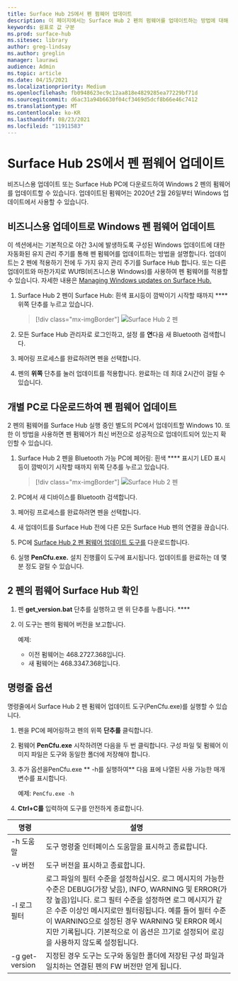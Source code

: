 ```yaml
---
title: Surface Hub 2S에서 펜 펌웨어 업데이트
description: 이 페이지에서는 Surface Hub 2 펜의 펌웨어를 업데이트하는 방법에 대해 설명하고 있습니다.
keywords: 쉼표로 값 구분
ms.prod: surface-hub
ms.sitesec: library
author: greg-lindsay
ms.author: greglin
manager: laurawi
audience: Admin
ms.topic: article
ms.date: 04/15/2021
ms.localizationpriority: Medium
ms.openlocfilehash: fb0948623ec9c12aa818e4829285ea77229bf71d
ms.sourcegitcommit: d6ac31a94b6630f04cf3469d5dcf8b66e46c7412
ms.translationtype: MT
ms.contentlocale: ko-KR
ms.lasthandoff: 08/23/2021
ms.locfileid: "11911583"
---
```

# <a name="update-pen-firmware-on-surface-hub-2s"></a>Surface Hub 2S에서 펜 펌웨어 업데이트

비즈니스용 업데이트 또는 Surface Hub PC에 다운로드하여 Windows 2 펜의 펌웨어를 업데이트할 수 있습니다. 업데이트된 펌웨어는 2020년 2월 26일부터 Windows 업데이트에서 사용할 수 있습니다. 

## <a name="update-pen-firmware-using-windows-update-for-business"></a>비즈니스용 업데이트로 Windows 펜 펌웨어 업데이트

이 섹션에서는 기본적으로 야간 3시에 발생하도록 구성된 Windows 업데이트에 대한 자동화된 유지 관리 주기를 통해 펜 펌웨어를 업데이트하는 방법을 설명합니다. 업데이트는 2 펜에 적용하기 전에 두 가지 유지 관리 주기를 Surface Hub 합니다. 또는 다른 업데이트와 마찬가지로 WUfB(비즈니스용 Windows)를 사용하여 펜 펌웨어를 적용할 수 있습니다. 자세한 내용은 [Managing Windows updates on Surface Hub.](manage-windows-updates-for-surface-hub.md)

1. Surface Hub 2 펜이 Surface Hub: 흰색 표시등이 깜박이기 시작할 때까지 **** 위쪽 단추를 누르고 있습니다.

    > [!div class="mx-imgBorder"]
    > ![Surface Hub 2 펜](images/sh2-pen-1.png)

2. 모든 Surface Hub 관리자로 로그인하고, 설정 를 **연**다음 새 Bluetooth 검색합니다.

3. 페어링 프로세스를 완료하려면 펜을 선택합니다.

4. 펜의 **위쪽** 단추를 눌러 업데이트를 적용합니다. 완료하는 데 최대 2시간이 걸릴 수 있습니다.

## <a name="update-pen-firmware-by-downloading-to-separate-pc"></a>개별 PC로 다운로드하여 펜 펌웨어 업데이트

2 펜의 펌웨어를 Surface Hub 실행 중인 별도의 PC에서 업데이트할 Windows 10. 또한 이 방법을 사용하면 펜 펌웨어가 최신 버전으로 성공적으로 업데이트되어 있는지 확인할 수 있습니다.

1. Surface Hub 2 펜을 Bluetooth 가능 PC에 페어링: 흰색 **** 표시기 LED 표시등이 깜박이기 시작할 때까지 위쪽 단추를 누르고 있습니다.

    > [!div class="mx-imgBorder"]
    > ![Surface Hub 2 펜](images/sh2-pen-1.png)

2. PC에서 새 디바이스를 Bluetooth 검색합니다.

3. 페어링 프로세스를 완료하려면 펜을 선택합니다.

4. 새 업데이트를 Surface Hub 전에 다른 모든 Surface Hub 펜의 연결을 끊습니다.

5. PC에 [Surface Hub 2 펜 펌웨어 업데이트 도구를](https://download.microsoft.com/download/8/3/F/83FD5089-D14E-42E3-AF7C-6FC36F80D347/Pen_Firmware_Tool.zip) 다운로드합니다.

6. 실행 **PenCfu.exe.** 설치 진행률이 도구에 표시됩니다. 업데이트를 완료하는 데 몇 분 정도 걸릴 수 있습니다. 


## <a name="check-firmware-version-of-surface-hub-2-pen"></a>2 펜의 펌웨어 Surface Hub 확인

1. 펜 **get_version.bat** 단추를 실행하고 맨 위 단추를 누릅니다. ****

2. 이 도구는 펜의 펌웨어 버전을 보고합니다. 

   예제:
    - 이전 펌웨어는 468.2727.368입니다.
    - 새 펌웨어는 468.3347.368입니다.

## <a name="command-line-options"></a>명령줄 옵션

명령줄에서 Surface Hub 2 펜 펌웨어 업데이트 도구(PenCfu.exe)를 실행할 수 있습니다.

1. 펜을 PC에 페어링하고 펜의 위쪽 **단추를** 클릭합니다.

2. 펌웨어 **PenCfu.exe** 시작하려면 다음을 두 번 클릭합니다. 구성 파일 및 펌웨어 이미지 파일은 도구와 동일한 폴더에 저장해야 합니다.

3. 추가 옵션을PenCfu.exe ** -h를 실행하여** 다음 표에 나열된 사용 가능한 매개 변수를 표시합니다.  

   예제: `PenCfu.exe -h`

4. **Ctrl+C를** 입력하여 도구를 안전하게 종료합니다.


| 명령 | 설명 |
| -------------- |---------------------------- |
| -h 도움말        | 도구 명령줄 인터페이스 도움말을 표시하고 종료합니다. |
| -v 버전     | 도구 버전을 표시하고 종료합니다. |
| -l 로그 필터  | 로그 파일의 필터 수준을 설정하십시오. 로그 메시지의 가능한 수준은 DEBUG(가장 낮음), INFO, WARNING 및 ERROR(가장 높음)입니다. 로그 필터 수준을 설정하면 로그 메시지가 같은 수준 이상인 메시지로만 필터링됩니다. 예를 들어 필터 수준이 WARNING으로 설정된 경우 WARNING 및 ERROR 메시지만 기록됩니다. 기본적으로 이 옵션은 끄기로 설정되어 로깅을 사용하지 않도록 설정됩니다. |
| -g get-version | 지정된 경우 도구는 도구와 동일한 폴더에 저장된 구성 파일과 일치하는 연결된 펜의 FW 버전만 얻게 됩니다.  |

